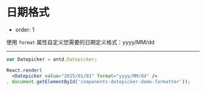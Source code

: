 # 日期格式

- order: 1

使用 `format` 属性自定义您需要的日期定义格式：yyyy/MM/dd

---

````jsx
var Datepicker = antd.Datepicker;

React.render(
  <Datepicker value="2015/01/01" format="yyyy/MM/dd" />
, document.getElementById('components-datepicker-demo-formatter'));
````
